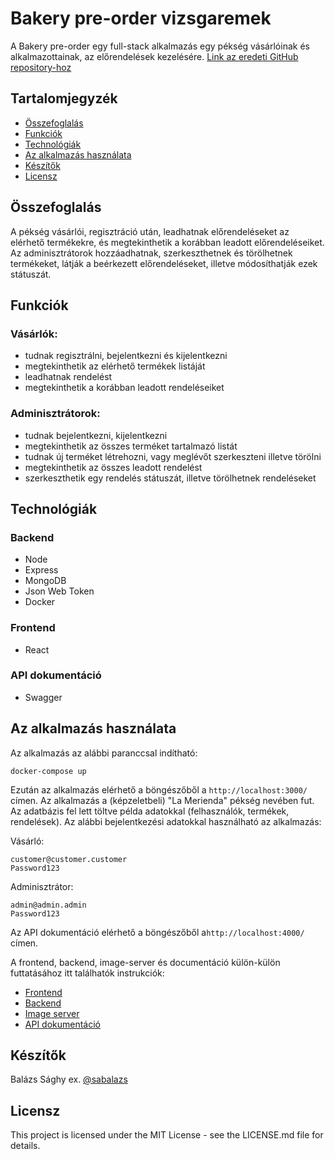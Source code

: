 # Bakery pre-order vizsgaremek
A Bakery pre-order egy full-stack alkalmazás egy pékség vásárlóinak és alkalmazottainak, az előrendelések kezelésére. [Link az eredeti GitHub repository-hoz](https://github.com/green-fox-academy/sabalazs_masterwork)

## Tartalomjegyzék
* [Összefoglalás](#összefoglalás)
* [Funkciók](#funkciók)
* [Technológiák](#technológiák)
* [Az alkalmazás használata](#az-alkalmazás-használata)
* [Készítők](#készítők)
* [Licensz](#licensz)

## Összefoglalás

A pékség vásárlói, regisztráció után, leadhatnak előrendeléseket az elérhető termékekre, és megtekinthetik a korábban leadott előrendeléseiket. Az adminisztrátorok hozzáadhatnak, szerkeszthetnek és törölhetnek termékeket, látják a beérkezett előrendeléseket, illetve módosíthatják ezek státuszát.

## Funkciók
### Vásárlók:
- tudnak regisztrálni, bejelentkezni és kijelentkezni
- megtekinthetik az elérhető termékek listáját
- leadhatnak rendelést
- megtekinthetik a korábban leadott rendeléseiket
### Adminisztrátorok:
- tudnak bejelentkezni, kijelentkezni
- megtekinthetik az összes terméket tartalmazó listát
- tudnak új terméket létrehozni, vagy meglévőt szerkeszteni illetve törölni
- megtekinthetik az összes leadott rendelést
- szerkeszthetik egy rendelés státuszát, illetve törölhetnek rendeléseket

## Technológiák
### Backend
- Node
- Express
- MongoDB
- Json Web Token
- Docker
### Frontend
- React

### API dokumentáció
- Swagger

## Az alkalmazás használata

Az alkalmazás az alábbi paranccsal indítható:
```
docker-compose up
```
Ezután az alkalmazás elérhető a böngészőből a ```http://localhost:3000/``` címen. Az alkalmazás a (képzeletbeli) "La Merienda" pékség nevében fut. Az adatbázis fel lett töltve példa adatokkal (felhasználók, termékek, rendelések). Az alábbi bejelentkezési adatokkal használható az alkalmazás:

Vásárló:
```
customer@customer.customer
Password123
```
Adminisztrátor:
```
admin@admin.admin
Password123
```
Az API dokumentáció elérhető a böngészőből a```http://localhost:4000/``` címen.

A frontend, backend, image-server és documentáció külön-külön futtatásához itt találhatók instrukciók:
- [Frontend](frontend/README.md)
- [Backend](backend/README.md)
- [Image server](image-server/README.md)
- [API dokumentáció](api-documentation/README.md)

## Készítők

Balázs Sághy
ex. [@sabalazs](https://github.com/sabalazs)

## Licensz

This project is licensed under the MIT License - see the LICENSE.md file for details.